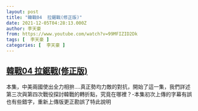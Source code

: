 ```yaml
---
layout: post
title: "韓戰04  拉鋸戰(修正版)"
date: 2021-12-05T04:28:13.000Z
author: 李天豪
from: https://www.youtube.com/watch?v=99MFIZID2Dk
tags: [  李天豪 ]
categories: [  李天豪 ]
---
```

<!--1638678493000-->
[韓戰04  拉鋸戰(修正版)](https://www.youtube.com/watch?v=99MFIZID2Dk)
------

<div>
本集，中美兩國使出全力相拚....真正勢均力敵的對抗，開始了這一集，我們詳述第三次與第四次戰役探討韓戰的轉折點，究竟在哪裡？-本集初次上傳的字幕有誤也有些錯字，重新上傳版更正勘誤了特此說明
</div>
